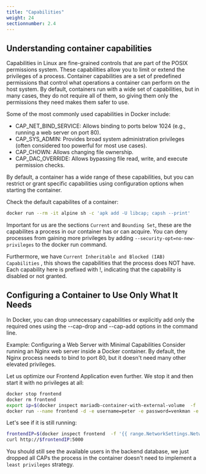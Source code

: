 ```yaml
---
title: "Capabilities"
weight: 24
sectionnumber: 2.4
---
```


## Understanding container capabilities

Capabilities in Linux are fine-grained controls that are part of the POSIX permissions system. These capabilities allow you to limit or extend the privileges of a process.
Container capabilities are a set of predefined permissions that control what operations a container can perform on the host system. By default, containers run with a wide set of capabilities, but in many cases, they do not require all of them, so giving them only the permissions they need makes them safer to use.

Some of the most commonly used capabilities in Docker include:

* CAP_NET_BIND_SERVICE: Allows binding to ports below 1024 (e.g., running a web server on port 80).
* CAP_SYS_ADMIN: Provides broad system administration privileges (often considered too powerful for most use cases).
* CAP_CHOWN: Allows changing file ownership.
* CAP_DAC_OVERRIDE: Allows bypassing file read, write, and execute permission checks.

By default, a container has a wide range of these capabilities, but you can restrict or grant specific capabilities using configuration options when starting the container.

Check the default capabilites of a container:

```bash
docker run --rm -it alpine sh -c 'apk add -U libcap; capsh --print'
```

Important for us are the sections `Current` and `Bounding Set`, these are the capabilites a process in our container has or can acquire. You can deny processes from gaining more privileges by adding `--security-opt=no-new-privileges` to the docker run command.

Furthermore, we have `Current Inheritable and Blocked (IAB) Capabilities`
, this shows the capabilities that the process does NOT have. Each capability here is prefixed with !, indicating that the capability is disabled or not granted.

## Configuring a Container to Use Only What It Needs

In Docker, you can drop unnecessary capabilities or explicitly add only the required ones using the --cap-drop and --cap-add options in the command line.

Example: Configuring a Web Server with Minimal Capabilities
Consider running an Nginx web server inside a Docker container. By default, the Nginx process needs to bind to port 80, but it doesn't need many other elevated privileges.

Let us optimize our Frontend Application even further. We stop it and then start it with no privileges at all:

```bash
docker stop frontend
docker rm frontend
export ip=$(docker inspect mariadb-container-with-external-volume  -f '{{ range.NetworkSettings.Networks }}{{ .IPAddress }}{{ end }}')
docker run --name frontend -d -e username=peter -e password=venkman -e servername=$ip --cap-drop ALL --security-opt=no-new-privileges container-lab-frontend:v2.0
```

Let's see if it is still running:

```bash
frontendIP=$(docker inspect frontend  -f '{{ range.NetworkSettings.Networks }}{{ .IPAddress }}{{ end }}')
curl http://$frontendIP:5000
```

You should still see the available users in the backend database, we just dropped all CAPs the process in the container doesn't need to implement a `least privileges` strategy.
